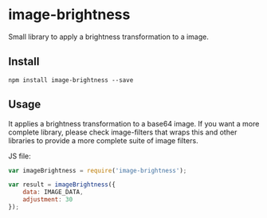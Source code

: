 # image-brightness

Small library to apply a brightness transformation to a image.

## Install

```
npm install image-brightness --save
```

## Usage
It applies a brightness transformation to a base64 image. If you want a more complete library, please check image-filters that wraps this and other libraries to provide a more complete suite of image filters.

JS file:
```js
var imageBrightness = require('image-brightness');

var result = imageBrightness({
    data: IMAGE_DATA,
    adjustment: 30
});
```

